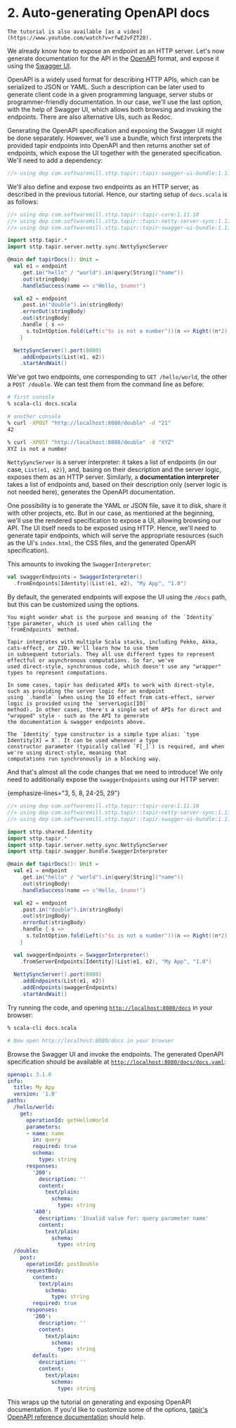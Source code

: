 # 2. Auto-generating OpenAPI docs

```{note}
The tutorial is also available [as a video](https://www.youtube.com/watch?v=rfwEJvFZT28).
```

We already know how to expose an endpoint as an HTTP server. Let's now generate documentation for the API in the
[OpenAPI](https://swagger.io/specification/) format, and expose it using the [Swagger UI](https://swagger.io).

OpenAPI is a widely used format for describing HTTP APIs, which can be serialized to JSON or YAML. Such a description can
be later used to generate client code in a given programming language, server stubs or programmer-friendly
documentation. In our case, we'll use the last option, with the help of Swagger UI, which allows both browsing and
invoking the endpoints. There are also alternative UIs, such as Redoc.

Generating the OpenAPI specification and exposing the Swagger UI might be done separately. However, we'll
use a bundle, which first interprets the provided tapir endpoints into OpenAPI and then returns another set of
endpoints, which expose the UI together with the generated specification. We'll need to add a dependency:

```scala
//> using dep com.softwaremill.sttp.tapir::tapir-swagger-ui-bundle:1.11.18
```

We'll also define and expose two endpoints as an HTTP server, as described in the previous tutorial. Hence, our
starting setup of `docs.scala` is as follows:

```scala
//> using dep com.softwaremill.sttp.tapir::tapir-core:1.11.18
//> using dep com.softwaremill.sttp.tapir::tapir-netty-server-sync:1.11.18
//> using dep com.softwaremill.sttp.tapir::tapir-swagger-ui-bundle:1.11.18

import sttp.tapir.*
import sttp.tapir.server.netty.sync.NettySyncServer

@main def tapirDocs(): Unit =
  val e1 = endpoint
    .get.in("hello" / "world").in(query[String]("name"))
    .out(stringBody)
    .handleSuccess(name => s"Hello, $name!")

  val e2 = endpoint
    .post.in("double").in(stringBody)
    .errorOut(stringBody)
    .out(stringBody)
    .handle { s => 
      s.toIntOption.fold(Left(s"$s is not a number"))(n => Right((n*2).toString)) 
    }

  NettySyncServer().port(8080)
    .addEndpoints(List(e1, e2))
    .startAndWait()
```

We've got two endpoints, one corresponding to `GET /hello/world`, the other a `POST /double`. We can test them from
the command line as before:

```bash
# first console
% scala-cli docs.scala

# another console
% curl -XPOST "http://localhost:8080/double" -d "21"
42

% curl -XPOST "http://localhost:8080/double" -d "XYZ"
XYZ is not a number
```

`NettySyncServer` is a server interpreter: it takes a list of endpoints (in our case, `List(e1, e2)`), and, basing on
their description and the server logic, exposes them as an HTTP server. Similarly, a **documentation interpreter**
takes a list of endpoints and, based on their description only (server logic is not needed here), generates the OpenAPI
documentation.

One possibility is to generate the YAML or JSON file, save it to disk, share it with other projects, etc. But in our
case, as mentioned at the beginning, we'll use the rendered specification to expose a UI, allowing browsing
our API. The UI itself needs to be exposed using HTTP. Hence, we'll need to generate tapir endpoints, which will serve
the appropriate resources (such as the UI's `index.html`, the CSS files, and the generated OpenAPI specification).

This amounts to invoking the `SwaggerInterpreter`:

```scala
val swaggerEndpoints = SwaggerInterpreter()
  .fromEndpoints[Identity](List(e1, e2), "My App", "1.0")
```

By default, the generated endpoints will expose the UI using the `/docs` path, but this can be customized using the
options.

```{note}
You might wonder what is the purpose and meaning of the `Identity` type parameter, which is used when calling the 
`fromEndpoints` method. 

Tapir integrates with multiple Scala stacks, including Pekko, Akka, cats-effect, or ZIO. We'll learn how to use them
in subsequent tutorials. They all use different types to represent effectful or asynchronous computations. So far, we've 
used direct-style, synchronous code, which doesn't use any "wrapper" types to represent computations. 

In some cases, tapir has dedicated APIs to work with direct-style, such as providing the server logic for an endpoint
using `.handle` (when using the IO effect from cats-effect, server logic is provided using the `serverLogic[IO]` 
method). In other cases, there's a single set of APIs for direct and "wrapped" style - such as the API to generate
the documentation & swagger endpoints above.

The `Identity` type constructor is a simple type alias: `type Identity[X] = X`. It can be used whenever a type 
constructor parameter (typically called `F[_]`) is required, and when we're using direct-style, meaning that 
computations run synchronously in a blocking way.
```

And that's almost all the code changes that we need to introduce! We only need to additionally expose the
`swaggerEndpoints` using our HTTP server:

{emphasize-lines="3, 5, 8, 24-25, 29"}
```scala
//> using dep com.softwaremill.sttp.tapir::tapir-core:1.11.18
//> using dep com.softwaremill.sttp.tapir::tapir-netty-server-sync:1.11.18
//> using dep com.softwaremill.sttp.tapir::tapir-swagger-ui-bundle:1.11.18

import sttp.shared.Identity
import sttp.tapir.*
import sttp.tapir.server.netty.sync.NettySyncServer
import sttp.tapir.swagger.bundle.SwaggerInterpreter

@main def tapirDocs(): Unit =
  val e1 = endpoint
    .get.in("hello" / "world").in(query[String]("name"))
    .out(stringBody)
    .handleSuccess(name => s"Hello, $name!")

  val e2 = endpoint
    .post.in("double").in(stringBody)
    .out(stringBody)
    .errorOut(stringBody)
    .handle { s => 
      s.toIntOption.fold(Left(s"$s is not a number"))(n => Right((n*2).toString)) 
    }

  val swaggerEndpoints = SwaggerInterpreter()
    .fromServerEndpoints[Identity](List(e1, e2), "My App", "1.0")
 
  NettySyncServer().port(8080)
    .addEndpoints(List(e1, e2))
    .addEndpoints(swaggerEndpoints)
    .startAndWait()
```

Try running the code, and opening [`http://localhost:8080/docs`](http://localhost:8080/docs) in your browser:

```bash
% scala-cli docs.scala

# Now open http://localhost:8080/docs in your browser
```

Browse the Swagger UI and invoke the endpoints. The generated OpenAPI specification should be available at
[`http://localhost:8080/docs/docs.yaml`](http://localhost:8080/docs/docs.yaml):

```yaml
openapi: 3.1.0
info:
  title: My App
  version: '1.0'
paths:
  /hello/world:
    get:
      operationId: getHelloWorld
      parameters:
      - name: name
        in: query
        required: true
        schema:
          type: string
      responses:
        '200':
          description: ''
          content:
            text/plain:
              schema:
                type: string
        '400':
          description: 'Invalid value for: query parameter name'
          content:
            text/plain:
              schema:
                type: string
  /double:
    post:
      operationId: postDouble
      requestBody:
        content:
          text/plain:
            schema:
              type: string
        required: true
      responses:
        '200':
          description: ''
          content:
            text/plain:
              schema:
                type: string
        default:
          description: ''
          content:
            text/plain:
              schema:
                type: string
```

This wraps up the tutorial on generating and exposing OpenAPI documentation. If you'd like to customize some of the
options, [tapir's OpenAPI reference documentation](../docs/openapi.md) should help.
